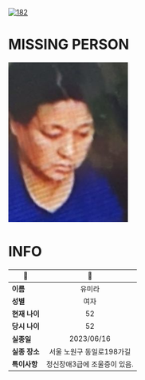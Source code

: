 [![182](https://img.shields.io/badge/%EC%8B%A4%EC%A2%85%EC%8B%A0%EA%B3%A0%EB%8A%94%20%EA%B5%AD%EB%B2%88%EC%97%86%EC%9D%B4-182-blue)](http://safe182.go.kr/index.do)

# MISSING PERSON

<img src="./missing_person.jpg">

# INFO

|🔑|💎|
|--|:--:|
|**이름**|유미라|
|**성별**|여자|
|**현재 나이**|52|
|**당시 나이**|52|
|**실종일**|2023/06/16|
|**실종 장소**|서울 노원구 동일로198가길 |
|**특이사항**|정신장애3급에 조울증이 있음.|
